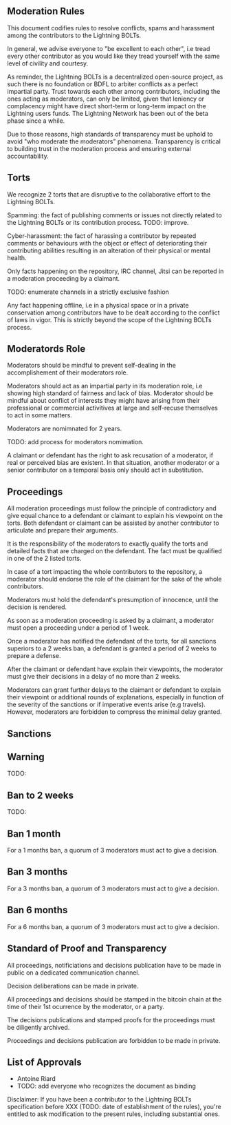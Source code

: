 ## Moderation Rules

This document codifies rules to resolve conflicts, spams and harassment among the contributors to the Lightning BOLTs.

In general, we advise everyone to "be excellent to each other", i.e tread every other contributor
as you would like they tread yourself with the same level of civility and courtesy.

As reminder, the Lightning BOLTs is a decentralized open-source project, as such there is no foundation
or BDFL to arbiter conflicts as a perfect impartial party. Trust towards each other among contributors,
including the ones acting as moderators, can only be limited, given that leniency or complacency might
have direct short-term or long-term impact on the Lightning users funds. The Lightning Network has been
out of the beta phase since a while.

Due to those reasons, high standards of transparency must be uphold to avoid "who moderate the moderators"
phenomena. Transparency is critical to building trust in the moderation process and ensuring external accountability.

## Torts

We recognize 2 torts that are disruptive to the collaborative effort to the Lightning BOLTs.

Spamming: the fact of publishing comments or issues not directly related to the Lightning BOLTs
or its contribution process. TODO: improve.

Cyber-harassment: the fact of harassing a contributor by repeated comments or behaviours with the
object or effect of deteriorating their contributing abilities resulting in an alteration of their
physical or mental health.

Only facts happening on the repository, IRC channel, Jitsi can be reported in a moderation
proceeding by a claimant.

TODO: enumerate channels in a strictly exclusive fashion

Any fact happening offline, i.e in a physical space or in a private conservation among contributors
have to be dealt according to the conflict of laws in vigor. This is strictly beyond the scope of the
Lightning BOLTs process.

## Moderatords Role

Moderators should be mindful to prevent self-dealing in the accomplishement of their moderators role.

Moderators should act as an impartial party in its moderation role, i.e showing high standard of
fairness and lack of bias. Moderator should be mindful about conflict of interests they might have
arising from their professional or commercial activitives at large and self-recuse themselves to act
in some matters.

Moderators are nomimnated for 2 years.

TODO: add process for moderators nomimation.

A claimant or defendant has the right to ask recusation of a moderator, if real or perceived bias are existent.
In that situation, another moderator or a senior contributor on a temporal basis only should act in substitution.

## Proceedings

All moderation proceedings must follow the principle of contradictory and give equal chance to a defendant or
claimant to explain his viewpoint on the torts. Both defendant or claimant can be assisted by another contributor
to articulate and prepare their arguments.

It is the responsibility of the moderators to exactly qualify the torts and detailed facts that are charged
on the defendant. The fact must be qualified in one of the 2 listed torts.

In case of a tort impacting the whole contributors to the repository, a moderator should endorse the role of
the claimant for the sake of the whole contributors.

Moderators must hold the defendant's presumption of innocence, until the decision is rendered.

As soon as a moderation proceeding is asked by a claimant, a moderator must open a proceeding under a period of 1 week.

Once a moderator has notified the defendant of the torts, for all sanctions superiors to a 2 weeks ban,
a defendant is granted a period of 2 weeks to prepare a defense.

After the claimant or defendant have explain their viewpoints, the moderator must give their decisions
in a delay of no more than 2 weeks.

Moderators can grant further delays to the claimant or defendant to explain their viewpoint or additional
rounds of explanations, especially in function of the severity of the sanctions or if imperative events arise
(e.g travels). However, moderators are forbidden to compress the minimal delay granted.

## Sanctions

## Warning

TODO:

## Ban to 2 weeks

TODO:

## Ban 1 month

For a 1 months ban, a quorum of 3 moderators must act to give a decision.

## Ban 3 months

For a 3 months ban, a quorum of 3 moderators must act to give a decision.

## Ban 6 months

For a 6 months ban, a quorum of 3 moderators must act to give a decision.

## Standard of Proof and Transparency

All proceedings, notificiations and decisions publication have to be made in public on a dedicated communication channel.

Decision deliberations can be made in private.

All proceedings and decisions should be stamped in the bitcoin chain at the time of their 1st ocurrence by the moderator, or a party.

The decisions publications and stamped proofs for the proceedings must be diligently archived.

Proceedings and decisions publication are forbidden to be made in private.

## List of Approvals

- Antoine Riard
- TODO: add everyone who recognizes the document as binding

Disclaimer: If you have been a contributor to the Lightning BOLTs specification before XXX (TODO:
date of establishment of the rules), you're entitled to ask modification to the present rules,
including substantial ones.
